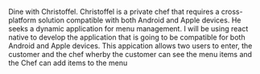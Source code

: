 Dine with Christoffel.
Christoffel is a private chef that requires a cross-platform solution compatible with both Android and Apple devices. He seeks a dynamic application for menu management.
I will be using react native to develop the application that is going to be compatible for both Android and Apple devices.
This appication allows two users to enter, the customer and the chef wherby the customer can see the menu items
and the Chef can add items to the menu
